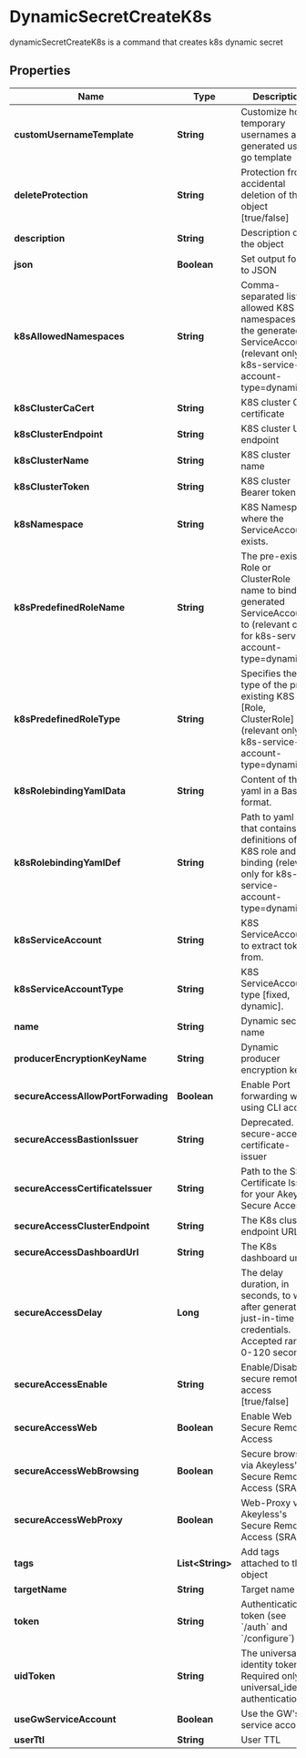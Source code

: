 

# DynamicSecretCreateK8s

dynamicSecretCreateK8s is a command that creates k8s dynamic secret

## Properties

| Name | Type | Description | Notes |
|------------ | ------------- | ------------- | -------------|
|**customUsernameTemplate** | **String** | Customize how temporary usernames are generated using go template |  [optional] |
|**deleteProtection** | **String** | Protection from accidental deletion of this object [true/false] |  [optional] |
|**description** | **String** | Description of the object |  [optional] |
|**json** | **Boolean** | Set output format to JSON |  [optional] |
|**k8sAllowedNamespaces** | **String** | Comma-separated list of allowed K8S namespaces for the generated ServiceAccount (relevant only for k8s-service-account-type&#x3D;dynamic) |  [optional] |
|**k8sClusterCaCert** | **String** | K8S cluster CA certificate |  [optional] |
|**k8sClusterEndpoint** | **String** | K8S cluster URL endpoint |  [optional] |
|**k8sClusterName** | **String** | K8S cluster name |  [optional] |
|**k8sClusterToken** | **String** | K8S cluster Bearer token |  [optional] |
|**k8sNamespace** | **String** | K8S Namespace where the ServiceAccount exists. |  [optional] |
|**k8sPredefinedRoleName** | **String** | The pre-existing Role or ClusterRole name to bind the generated ServiceAccount to (relevant only for k8s-service-account-type&#x3D;dynamic) |  [optional] |
|**k8sPredefinedRoleType** | **String** | Specifies the type of the pre-existing K8S role [Role, ClusterRole] (relevant only for k8s-service-account-type&#x3D;dynamic) |  [optional] |
|**k8sRolebindingYamlData** | **String** | Content of the yaml in a Base64 format. |  [optional] |
|**k8sRolebindingYamlDef** | **String** | Path to yaml file that contains definitions of K8S role and role binding (relevant only for k8s-service-account-type&#x3D;dynamic) |  [optional] |
|**k8sServiceAccount** | **String** | K8S ServiceAccount to extract token from. |  [optional] |
|**k8sServiceAccountType** | **String** | K8S ServiceAccount type [fixed, dynamic]. |  [optional] |
|**name** | **String** | Dynamic secret name |  |
|**producerEncryptionKeyName** | **String** | Dynamic producer encryption key |  [optional] |
|**secureAccessAllowPortForwading** | **Boolean** | Enable Port forwarding while using CLI access |  [optional] |
|**secureAccessBastionIssuer** | **String** | Deprecated. use secure-access-certificate-issuer |  [optional] |
|**secureAccessCertificateIssuer** | **String** | Path to the SSH Certificate Issuer for your Akeyless Secure Access |  [optional] |
|**secureAccessClusterEndpoint** | **String** | The K8s cluster endpoint URL |  [optional] |
|**secureAccessDashboardUrl** | **String** | The K8s dashboard url |  [optional] |
|**secureAccessDelay** | **Long** | The delay duration, in seconds, to wait after generating just-in-time credentials. Accepted range: 0-120 seconds |  [optional] |
|**secureAccessEnable** | **String** | Enable/Disable secure remote access [true/false] |  [optional] |
|**secureAccessWeb** | **Boolean** | Enable Web Secure Remote Access |  [optional] |
|**secureAccessWebBrowsing** | **Boolean** | Secure browser via Akeyless&#39;s Secure Remote Access (SRA) |  [optional] |
|**secureAccessWebProxy** | **Boolean** | Web-Proxy via Akeyless&#39;s Secure Remote Access (SRA) |  [optional] |
|**tags** | **List&lt;String&gt;** | Add tags attached to this object |  [optional] |
|**targetName** | **String** | Target name |  [optional] |
|**token** | **String** | Authentication token (see &#x60;/auth&#x60; and &#x60;/configure&#x60;) |  [optional] |
|**uidToken** | **String** | The universal identity token, Required only for universal_identity authentication |  [optional] |
|**useGwServiceAccount** | **Boolean** | Use the GW&#39;s service account |  [optional] |
|**userTtl** | **String** | User TTL |  [optional] |



